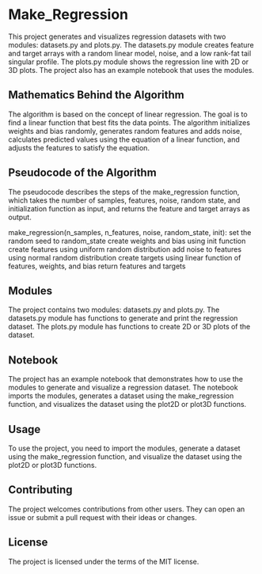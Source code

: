 # Make_Regression

This project generates and visualizes regression datasets with two modules: datasets.py and plots.py. The datasets.py module creates feature and target arrays with a random linear model, noise, and a low rank-fat tail singular profile. The plots.py module shows the regression line with 2D or 3D plots. The project also has an example notebook that uses the modules.

## Mathematics Behind the Algorithm
The algorithm is based on the concept of linear regression. The goal is to find a linear function that best fits the data points. The algorithm initializes weights and bias randomly, generates random features and adds noise, calculates predicted values using the equation of a linear function, and adjusts the features to satisfy the equation.

## Pseudocode of the Algorithm
The pseudocode describes the steps of the make_regression function, which takes the number of samples, features, noise, random state, and initialization function as input, and returns the feature and target arrays as output.

make_regression(n_samples, n_features, noise, random_state, init):
  set the random seed to random_state
  create weights and bias using init function
  create features using uniform random distribution
  add noise to features using normal random distribution
  create targets using linear function of features, weights, and bias
  return features and targets

## Modules
The project contains two modules: datasets.py and plots.py. The datasets.py module has functions to generate and print the regression dataset. The plots.py module has functions to create 2D or 3D plots of the dataset.

## Notebook
The project has an example notebook that demonstrates how to use the modules to generate and visualize a regression dataset. The notebook imports the modules, generates a dataset using the make_regression function, and visualizes the dataset using the plot2D or plot3D functions.

## Usage
To use the project, you need to import the modules, generate a dataset using the make_regression function, and visualize the dataset using the plot2D or plot3D functions.

## Contributing
The project welcomes contributions from other users. They can open an issue or submit a pull request with their ideas or changes.

## License
The project is licensed under the terms of the MIT license.

